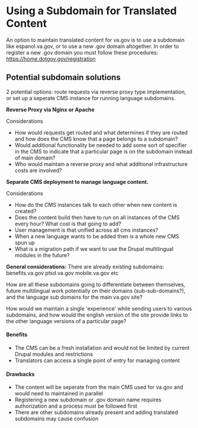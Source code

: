 # Using a Subdomain for Translated Content

An option to maintain translated content for va.gov is to use a subdomain like espanol.va.gov,  or to use a new .gov domain altogether. In order to register a new .gov domain you must follow these procedures: https://home.dotgov.gov/registration

## Potential subdomain solutions
2 potential options: route requests via reverse proxy type implementation, or set up a seperate CMS instance for running language subdomains.

**Reverse Proxy via Nginx or Apache**

Considerations
 - How would requests get routed and what determines if they are routed and how does the CMS know that a page belongs to a subdomain?
- Would additional functionality be needed to add some sort of specifier in the CMS to indicate that a particular page is on the subdomain instead of main domain?
-  Who would maintain a reverse proxy and what additional infrastructure costs are involved?

**Separate CMS deployment to manage language content.**

Considerations
- How do the CMS instances talk to each other when new content is created?
- Does the content build then have to run on all instances of the CMS every hour? What cost is that going to add?
- User management is that unified across all cms instances?
- When a new language wants to be added then is a whole new CMS spun up
- What is a migration path if we want to use the Drupal multilingual modules in the future?

**General considerations:**
There are already existing subdomains:
benefits.va.gov
ptsd.va.gov
mobile.va.gov
etc

How are all these subdomains going to differentiate between themselves, future multilingual work potentially on their domains (sub-sub-domains?), and the language sub domains for the main va.gov site?

How would we maintain a single 'experience' while sending users to various subdomains, and how would the english version of the site provide links to the other language versions of a particular page?



#### Benefits
* The CMS can be a fresh installation and would not be limited by current Drupal modules and restrictions
* Translators can access a single point of entry for managing content

#### Drawbacks
* The content will be seperate from the main CMS used for va.gov and would need to maintained in parallel
* Registering a new subdomain or .gov domain name requires authorization and a process must be followed first
* There are other subdomains already present and adding translated subdomains may cause confusion
